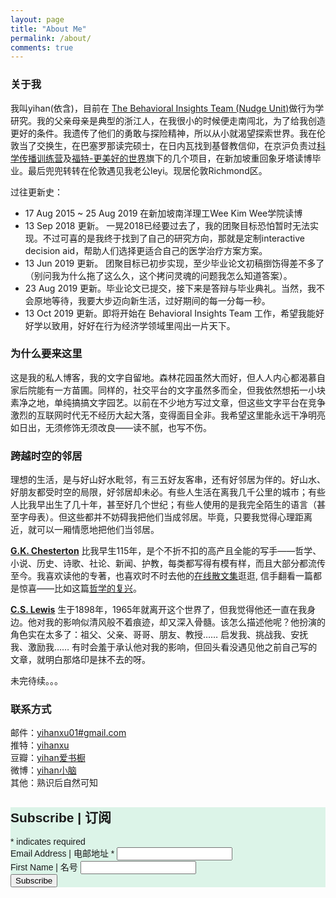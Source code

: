 ```yaml
---
layout: page
title: "About Me"
permalink: /about/
comments: true
---
```


### 关于我
我叫yihan(依含)，目前在 [The Behavioral Insights Team (Nudge Unit)](http://bi.team/people/yihan-xu)做行为学研究。我的父亲母亲是典型的浙江人，在我很小的时候便走南闯北，为了给我创造更好的条件。我遗传了他们的勇敢与探险精神，所以从小就渴望探索世界。我在伦敦当了交换生，在巴塞罗那读完硕士，在日内瓦找到基督教信仰，在京沪负责过[科学传播训练营](s-camp.songshuhui.net)及[福特-更美好的世界](http://fordgreen.npi.org.cn/)旗下的几个项目，在新加坡重回象牙塔读博毕业。最后兜兜转转在伦敦遇见我老公leyi。现居伦敦Richmond区。

过往更新史：
- 17 Aug 2015 ~ 25 Aug 2019 在新加坡南洋理工Wee Kim Wee学院读博
- 13 Sep 2018 更新。 一晃2018已经要过去了，我的团聚目标恐怕暂时无法实现。不过可喜的是我终于找到了自己的研究方向，那就是定制interactive decision aid，帮助人们选择更适合自己的医学治疗方案方案。
- 13 Jun 2019 更新。 团聚目标已初步实现，至少毕业论文初稿捯饬得差不多了（别问我为什么拖了这么久，这个拷问灵魂的问题我怎么知道答案）。
- 23 Aug 2019 更新。毕业论文已提交，接下来是答辩与毕业典礼。当然，我不会原地等待，我要大步迈向新生活，过好期间的每一分每一秒。
- 13 Oct 2019 更新。即将开始在 Behavioral Insights Team 工作，希望我能好好学以致用，好好在行为经济学领域里闯出一片天下。


### 为什么要来这里
这是我的私人博客，我的文字自留地。森林花园虽然大而好，但人人内心都渴慕自家后院能有一方苗圃。同样的，社交平台的文字虽然多而全，但我依然想拓一小块素净之地，单纯搞搞文字园艺。以前在不少地方写过文章，但这些文字平台在竞争激烈的互联网时代无不经历大起大落，变得面目全非。我希望这里能永远干净明亮如日出，无须修饰无须改良——读不腻，也写不伤。

### 跨越时空的邻居
理想的生活，是与好山好水毗邻，有三五好友客串，还有好邻居为伴的。好山水、好朋友都受时空的局限，好邻居却未必。有些人生活在离我几千公里的城市；有些人比我早出生了几十年，甚至好几个世纪；有些人使用的是我完全陌生的语言（甚至字母表）。但这些都并不妨碍我把他们当成邻居。毕竟，只要我觉得心理距离近，就可以一厢情愿地把他们当邻居。

[**G.K. Chesterton**](https://en.wikipedia.org/wiki/G._K._Chesterton) 比我早生115年，是个不折不扣的高产且全能的写手——哲学、小说、历史、诗歌、社论、新闻、护教，每类都写得有模有样，而且大部分都流传至今。我喜欢读他的专著，也喜欢时不时去他的[在线散文集](https://www.chesterton.org/)逛逛, 信手翻看一篇都是惊喜——比如这篇[哲学的复兴](https://www.chesterton.org/the-revival-of-philosophy-why/)。

[**C.S. Lewis**](http://www.studynovels.com/Book/BookListByAuthor?author=C.S.%20Lewis) 生于1898年，1965年就离开这个世界了，但我觉得他还一直在我身边。他对我的影响似清风般不着痕迹，却又深入骨髓。该怎么描述他呢？他扮演的角色实在太多了：祖父、父亲、哥哥、朋友、教授…… 启发我、挑战我、安抚我、激励我…… 有时会羞于承认他对我的影响，但回头看没遇见他之前自己写的文章，就明白那烙印是抹不去的呀。


未完待续。。。

### 联系方式
邮件：[yihanxu01#gmail.com](mailto:email@domain.com) <br>
推特：[yihanxu](http://twitter.com/yihanxu) <br>
豆瓣：[yihan爱书橱](http://www.douban.com/people/yummyhue) <br>
微博：[yihan小脑](http://weibo.com/bookmarkyihan) <br>
其他：熟识后自然可知 <br>

<!-- Begin Mailchimp Signup Form -->
<link href="//cdn-images.mailchimp.com/embedcode/classic-10_7.css" rel="stylesheet" type="text/css">
<style type="text/css">
	#mc_embed_signup{background:#dcf4e8; clear:left; font:14px Helvetica,Arial,sans-serif; }
	/* Add your own Mailchimp form style overrides in your site stylesheet or in this style block.
	   We recommend moving this block and the preceding CSS link to the HEAD of your HTML file. */
</style>
<div id="mc_embed_signup">
<form action="https://github.us10.list-manage.com/subscribe/post?u=c56cd276032430a7bae15da43&amp;id=84d5519e2c" method="post" id="mc-embedded-subscribe-form" name="mc-embedded-subscribe-form" class="validate" target="_blank" novalidate>
    <div id="mc_embed_signup_scroll">
	<h2>Subscribe | 订阅 </h2>
<div class="indicates-required"><span class="asterisk">*</span> indicates required</div>
<div class="mc-field-group">
	<label for="mce-EMAIL">Email Address | 电邮地址  <span class="asterisk">*</span>
</label>
	<input type="email" value="" name="EMAIL" class="required email" id="mce-EMAIL">
</div>
<div class="mc-field-group">
	<label for="mce-FNAME">First Name | 名号 </label>
	<input type="text" value="" name="FNAME" class="" id="mce-FNAME">
</div>
	<div id="mce-responses" class="clear">
		<div class="response" id="mce-error-response" style="display:none"></div>
		<div class="response" id="mce-success-response" style="display:none"></div>
	</div>    <!-- real people should not fill this in and expect good things - do not remove this or risk form bot signups-->
    <div style="position: absolute; left: -5000px;" aria-hidden="true"><input type="text" name="b_c56cd276032430a7bae15da43_84d5519e2c" tabindex="-1" value=""></div>
    <div class="clear"><input type="submit" value="Subscribe" name="subscribe" id="mc-embedded-subscribe" class="button"></div>
    </div>
</form>
</div>
<script type='text/javascript' src='//s3.amazonaws.com/downloads.mailchimp.com/js/mc-validate.js'></script><script type='text/javascript'>(function($) {window.fnames = new Array(); window.ftypes = new Array();fnames[0]='EMAIL';ftypes[0]='email';fnames[1]='FNAME';ftypes[1]='text';fnames[2]='LNAME';ftypes[2]='text';fnames[3]='ADDRESS';ftypes[3]='address';fnames[4]='PHONE';ftypes[4]='phone';fnames[5]='BIRTHDAY';ftypes[5]='birthday';}(jQuery));var $mcj = jQuery.noConflict(true);</script>
<!--End mc_embed_signup-->


